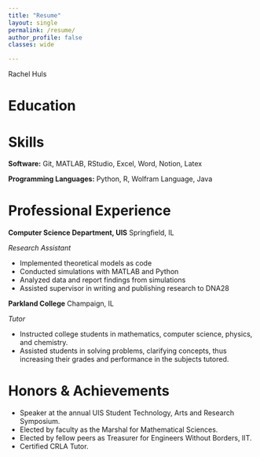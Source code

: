 ```yaml
---
title: "Resume"
layout: single
permalink: /resume/
author_profile: false
classes: wide

---
```



Rachel Huls

# Education


# Skills
**Software:** Git, MATLAB, RStudio, Excel, Word, Notion, Latex

**Programming Languages:** Python, R, Wolfram Language, Java

# Professional Experience
**Computer Science Department, UIS**  Springfield, IL

*Research Assistant*
  * Implemented theoretical models as code
  * Conducted simulations with MATLAB and Python
  * Analyzed data and report findings from simulations
  * Assisted supervisor in writing and publishing research to DNA28

**Parkland College**  Champaign, IL

*Tutor*
  * Instructed college students in mathematics, computer science, physics, and chemistry.
  * Assisted students in solving problems, clarifying concepts, thus increasing their grades and performance in the subjects tutored.

# Honors & Achievements

  * Speaker at the annual UIS Student Technology, Arts and Research Symposium.
  * Elected by faculty as the Marshal for Mathematical Sciences.
  * Elected by fellow peers as Treasurer for Engineers Without Borders, IIT.
  * Certified CRLA Tutor.
